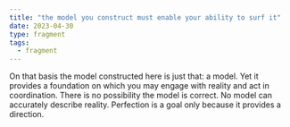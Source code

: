 ```yaml
---
title: "the model you construct must enable your ability to surf it"
date: 2023-04-30
type: fragment
tags:
  - fragment
---
```

On that basis the model constructed here is just that: a model. Yet it provides a foundation on which you may engage with reality and act in coordination. There is no possibility the model is correct. No model can accurately describe reality. Perfection is a goal only because it provides a direction.